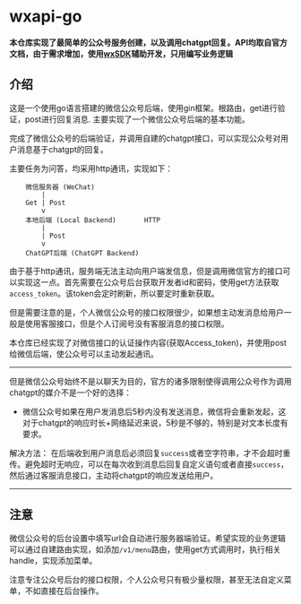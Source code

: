 # wxapi-go
**本仓库实现了最简单的公众号服务创建，以及调用chatgpt回复。API均取自官方文档，由于需求增加，使用[wxSDK](https://github.com/viogami/wxSDK)辅助开发，只用编写业务逻辑**

## 介绍
这是一个使用go语言搭建的微信公众号后端，使用gin框架。根路由，get进行验证，post进行回复消息. 主要实现了一个微信公众号后端的基本功能。

完成了微信公众号的后端验证，并调用自建的chatgpt接口，可以实现公众号对用户消息基于chatgpt的回复。

主要任务为问答，均采用http通讯，实现如下：

```
    微信服务器 (WeChat)
        |
    Get | Post                    
        v   
    本地后端 (Local Backend)       HTTP
        |
        | Post
        v   
    ChatGPT后端 (ChatGPT Backend)
```

由于基于http通讯，服务端无法主动向用户端发信息，但是调用微信官方的接口可以实现这一点。首先需要在公众号后台获取开发者id和密码，使用get方法获取`access_token`。该token会定时刷新，所以要定时重新获取。

但是需要注意的是，个人微信公众号的接口权限很少，如果想主动发消息给用户一般是使用客服接口，但是个人订阅号没有客服消息的接口权限。

本仓库已经实现了对微信接口的认证操作内容(获取Access_token)，并使用post给微信后端，使公众号可以主动发起通讯。

----

但是微信公众号始终不是以聊天为目的，官方的诸多限制使得调用公众号作为调用chatgpt的媒介不是一个好的选择：
 - 微信公众号如果在用户发消息后5秒内没有发送消息，微信将会重新发起，这对于chatgpt的响应时长+网络延迟来说，5秒是不够的，特别是对文本长度有要求。

 解决方法： 在后端收到用户消息后必须回复`success`或者空字符串，才不会超时重传。避免超时无响应，可以在每次收到消息后回复自定义语句或者直接`success`，然后通过客服消息接口，主动将chatgpt的响应发送给用户。

 ----

 ## 注意
 微信公众号的后台设置中填写url会自动进行服务器端验证。希望实现的业务逻辑可以通过自建路由实现，如添加`/v1/menu`路由，使用get方式调用时，执行相关handle，实现添加菜单。

 注意专注公众号后台的接口权限，个人公众号只有极少量权限，甚至无法自定义菜单，不如直接在后台操作。


